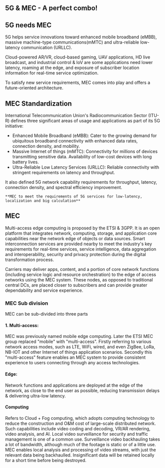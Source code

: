 ## **5G & MEC - A perfect combo!**



## 5G needs MEC
5G helps service innovations toward enhanced mobile broadband (eMBB), massive machine-type communications(mMTC) and ultra-reliable low-latency communication (URLLC). 
 
Cloud-powered AR/VR, cloud-based gaming, UAV applications, HD live broadcast, and industrial control & IoV are some applications need lower latency, roaming at the edge, and exposure of subscriber location information for real-time service optimization.

To satisfy new service requirements, MEC comes into play and offers a future-oriented architecture.

## MEC Standardization

International Telecommunication Union's Radiocommunication Sector (ITU-R) defines three significant areas of usage and applications as part of its 5G initiative:

- Enhanced Mobile Broadband (eMBB): Cater to the growing demand for ubiquitous broadband connectivity with enhanced data rates, connection density, and mobility.
- Massive Internet of things (mMTC): Connectivity for millions of devices transmitting sensitive data. Availability of low-cost devices with long battery lives.
- Ultra-Reliable Low Latency Services (URLLC): Reliable connectivity with stringent requirements on latency and throughput.
 
It also defined 5G network capability requirements for throughput, latency, connection density, and spectral efficiency improvement.


    **MEC to meet the requirements of 5G services for low-latency, localization and big calculation**
## MEC

Multi-access edge computing is proposed by the ETSI & 3GPP. It is an open platform that integrates network, computing, storage, and application core capabilities near the network edge of objects or data sources. Smart interconnection services are provided nearby to meet the industry's key requirements for real-time services, service intelligence, data aggregation and interoperability, security and privacy protection during the digital transformation process.


Carriers may deliver apps, content, and a portion of core network functions (including service logic and resource orchestration) to the edge of access networks using the MEC system. These nodes, as opposed to traditional central DCs, are placed closer to subscribers and can provide greater dependability and service experience.

### MEC Sub division
MEC can be sub-divided into three parts 

#### 1. Multi-access: 
MEC was previously named mobile edge computing. Later the ETSI MEC group replaced "mobile" with "multi-access". 
Firstly referring to various network access modes, such as LTE, WiFi, wired, and even ZigBee, LoRa, NB-IOT and other Internet of things application scenarios.
Secondly this "multi-access" feature enables an MEC system to provide consistent experience to users connecting through any access technologies.

#### Edge: 
Network functions and applications are deployed at the edge of the network, as close to the end user as possible, reducing transmission delays & delivering ultra-low latency.

#### Computing 
Refers to Cloud + Fog computing, which adopts computing technology to reduce the construction and O&M cost of large-scale distributed network.
Such capabilities include video coding and decoding, VR/AR rendering, video analysis, and AI.
Local video surveillance for security and traffic management is one of a common use. Surveillance video backhauling takes a lot of bandwidth, although much of the footage is static or of a little use. MEC enables local analysis and processing of video streams, with just the relevant data being backhaulled. 
Insignificant data will be retained locally for a short time before being destroyed.

